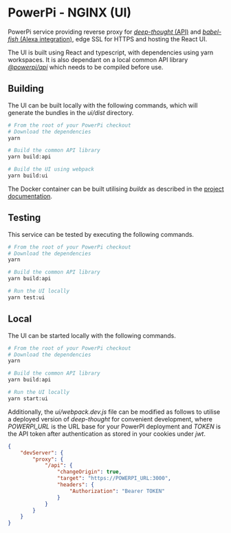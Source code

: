 # PowerPi - NGINX (UI)

PowerPi service providing reverse proxy for [_deep-thought_ (API)](../deep-thought/README.md) and [_babel-fish_ (Alexa integration)](../babel-fish/README.md), edge SSL for HTTPS and hosting the React UI.

The UI is built using React and typescript, with dependencies using yarn workspaces. It is also dependant on a local common API library [_@powerpi/api_](../common/node/api/README.md) which needs to be compiled before use.

## Building

The UI can be built locally with the following commands, which will generate the bundles in the _ui/dist_ directory.

```bash
# From the root of your PowerPi checkout
# Download the dependencies
yarn

# Build the common API library
yarn build:api

# Build the UI using webpack
yarn build:ui
```

The Docker container can be built utilising _buildx_ as described in the [project documentation](../README.md#Building).

## Testing

This service can be tested by executing the following commands.

```bash
# From the root of your PowerPi checkout
# Download the dependencies
yarn

# Build the common API library
yarn build:api

# Run the UI locally
yarn test:ui
```

## Local

The UI can be started locally with the following commands.

```bash
# From the root of your PowerPi checkout
# Download the dependencies
yarn

# Build the common API library
yarn build:api

# Run the UI locally
yarn start:ui
```

Additionally, the _ui/webpack.dev.js_ file can be modified as follows to utilise a deployed version of _deep-thought_ for convenient development, where _POWERPI_URL_ is the URL base for your PowerPI deployment and _TOKEN_ is the API token after authentication as stored in your cookies under _jwt_.

```json
{
    "devServer": {
        "proxy": {
            "/api": {
                "changeOrigin": true,
                "target": "https://POWERPI_URL:3000",
                "headers": {
                    "Authorization": "Bearer TOKEN"
                }
            }
        }
    }
}
```
